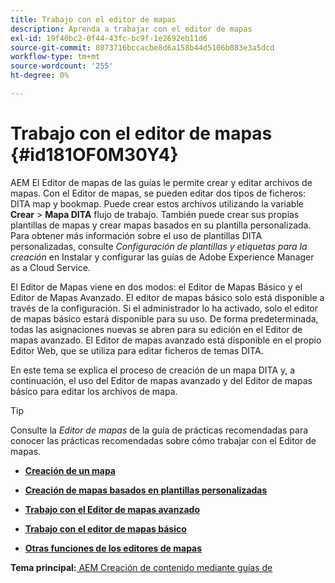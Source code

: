 ```yaml
---
title: Trabajo con el editor de mapas
description: Aprenda a trabajar con el editor de mapas
exl-id: 19f40bc2-0f44-43fc-bc9f-1e2692eb11d6
source-git-commit: 8073716bccacbe8d6a158b44d5106b083e3a5dcd
workflow-type: tm+mt
source-wordcount: '255'
ht-degree: 0%

---
```


# Trabajo con el editor de mapas {#id181OF0M30Y4}

AEM El Editor de mapas de las guías le permite crear y editar archivos de mapas. Con el Editor de mapas, se pueden editar dos tipos de ficheros: DITA map y bookmap. Puede crear estos archivos utilizando la variable **Crear** \> **Mapa DITA** flujo de trabajo. También puede crear sus propias plantillas de mapas y crear mapas basados en su plantilla personalizada. Para obtener más información sobre el uso de plantillas DITA personalizadas, consulte *Configuración de plantillas y etiquetas para la creación* en Instalar y configurar las guías de Adobe Experience Manager as a Cloud Service.

El Editor de Mapas viene en dos modos: el Editor de Mapas Básico y el Editor de Mapas Avanzado. El editor de mapas básico solo está disponible a través de la configuración. Si el administrador lo ha activado, solo el editor de mapas básico estará disponible para su uso. De forma predeterminada, todas las asignaciones nuevas se abren para su edición en el Editor de mapas avanzado. El Editor de mapas avanzado está disponible en el propio Editor Web, que se utiliza para editar ficheros de temas DITA.

En este tema se explica el proceso de creación de un mapa DITA y, a continuación, el uso del Editor de mapas avanzado y del Editor de mapas básico para editar los archivos de mapa.

>[!TIP]
>
> Consulte la *Editor de mapas* de la guía de prácticas recomendadas para conocer las prácticas recomendadas sobre cómo trabajar con el Editor de mapas.

- **[Creación de un mapa](map-editor-create-map.md)**

- **[Creación de mapas basados en plantillas personalizadas](create-maps-customized-templates.md)**

- **[Trabajo con el Editor de mapas avanzado](map-editor-advanced-map-editor.md)**

- **[Trabajo con el editor de mapas básico](map-editor-basic-map-editor.md)**

- **[Otras funciones de los editores de mapas](map-editor-other-features.md)**


**Tema principal:**[ AEM Creación de contenido mediante guías de](authoring-content-xml-doc.md)
